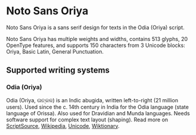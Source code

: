 
# Noto Sans Oriya

Noto Sans Oriya is a sans serif design for texts in the Odia (Oriya) script. 

Noto Sans Oriya has multiple weights and widths, contains 513 glyphs, 20 OpenType features, and supports 150 characters from 3 Unicode blocks: Oriya, Basic Latin, General Punctuation.


## Supported writing systems


### Odia (Oriya)

Odia (Oriya, ଉତ୍କଳ) is an Indic abugida, written left-to-right (21 million users). Used since the c. 14th century in India for the Odia language (state language of Orissa). Also used for Dravidian and Munda languages. Needs software support for complex text layout (shaping). Read more on [ScriptSource](https://scriptsource.org/scr/Orya), [Wikipedia](https://en.wikipedia.org/wiki/ISO_15924:Orya), [Unicode](https://www.unicode.org/versions/Unicode13.0.0/ch12.pdf#G10153), [Wiktionary](https://en.wiktionary.org/wiki/Category:Oriya_script).

